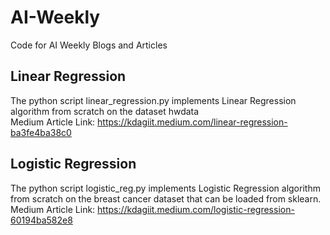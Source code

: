 # AI-Weekly
Code for AI Weekly Blogs and Articles

## Linear Regression
The python script linear_regression.py implements Linear Regression algorithm from scratch on the dataset hwdata </br>
Medium Article Link: https://kdagiit.medium.com/linear-regression-ba3fe4ba38c0 </br>

## Logistic Regression
The python script logistic_reg.py implements Logistic Regression algorithm from scratch on the breast cancer dataset that can be loaded from sklearn. </br>
Medium Article Link: https://kdagiit.medium.com/logistic-regression-60194ba582e8 </br>
